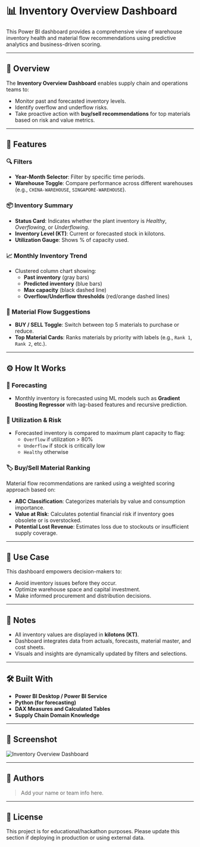 # 📊 Inventory Overview Dashboard

This Power BI dashboard provides a comprehensive view of warehouse inventory health and material flow recommendations using predictive analytics and business-driven scoring.

---

## 📁 Overview

The **Inventory Overview Dashboard** enables supply chain and operations teams to:

- Monitor past and forecasted inventory levels.
- Identify overflow and underflow risks.
- Take proactive action with **buy/sell recommendations** for top materials based on risk and value metrics.

---

## 🧭 Features

### 🔍 Filters
- **Year-Month Selector**: Filter by specific time periods.
- **Warehouse Toggle**: Compare performance across different warehouses (e.g., `CHINA-WAREHOUSE`, `SINGAPORE-WAREHOUSE`).

### 📦 Inventory Summary
- **Status Card**: Indicates whether the plant inventory is *Healthy*, *Overflowing*, or *Underflowing*.
- **Inventory Level (KT)**: Current or forecasted stock in kilotons.
- **Utilization Gauge**: Shows % of capacity used.

### 📈 Monthly Inventory Trend
- Clustered column chart showing:
  - **Past inventory** (gray bars)
  - **Predicted inventory** (blue bars)
  - **Max capacity** (black dashed line)
  - **Overflow/Underflow thresholds** (red/orange dashed lines)

### 🧾 Material Flow Suggestions
- **BUY / SELL Toggle**: Switch between top 5 materials to purchase or reduce.
- **Top Material Cards**: Ranks materials by priority with labels (e.g., `Rank 1`, `Rank 2`, etc.).

---

## ⚙️ How It Works

### 🔮 Forecasting
- Monthly inventory is forecasted using ML models such as **Gradient Boosting Regressor** with lag-based features and recursive prediction.

### 🚨 Utilization & Risk
- Forecasted inventory is compared to maximum plant capacity to flag:
  - `Overflow` if utilization > 80%
  - `Underflow` if stock is critically low
  - `Healthy` otherwise

### 🏷️ Buy/Sell Material Ranking

Material flow recommendations are ranked using a weighted scoring approach based on:

- **ABC Classification**: Categorizes materials by value and consumption importance.
- **Value at Risk**: Calculates potential financial risk if inventory goes obsolete or is overstocked.
- **Potential Lost Revenue**: Estimates loss due to stockouts or insufficient supply coverage.

---

## 🧠 Use Case

This dashboard empowers decision-makers to:

- Avoid inventory issues before they occur.
- Optimize warehouse space and capital investment.
- Make informed procurement and distribution decisions.

---

## 📌 Notes

- All inventory values are displayed in **kilotons (KT)**.
- Dashboard integrates data from actuals, forecasts, material master, and cost sheets.
- Visuals and insights are dynamically updated by filters and selections.

---

## 🛠️ Built With

- **Power BI Desktop / Power BI Service**
- **Python (for forecasting)**
- **DAX Measures and Calculated Tables**
- **Supply Chain Domain Knowledge**

---

## 📸 Screenshot

![Inventory Overview Dashboard](./path-to-your-screenshot.png)

---

## 👤 Authors

> Add your name or team info here.

---

## 📄 License

This project is for educational/hackathon purposes. Please update this section if deploying in production or using external data.

